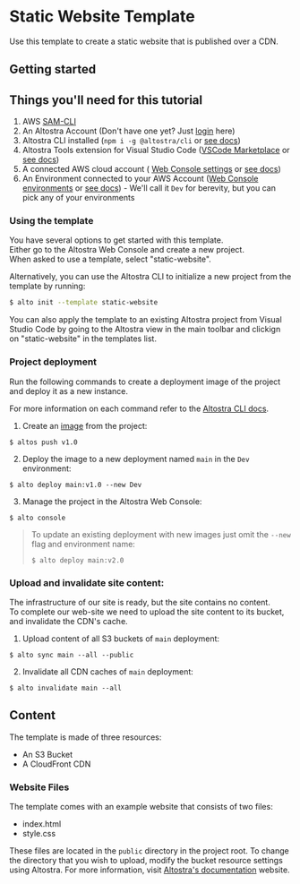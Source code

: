 # Static Website Template
Use this template to create a static website that is published over a CDN.

## Getting started

## Things you'll need for this tutorial
1. AWS [SAM-CLI](https://docs.aws.amazon.com/serverless-application-model/latest/developerguide/serverless-sam-cli-install.html)
1. An Altostra Account (Don't have one yet? Just [login](https://app.altostra.com) here)
1. Altostra CLI installed (`npm i -g @altostra/cli` or [see docs](../reference/CLI/altostra-cli.html#installation))
1. Altostra Tools extension for Visual Studio Code ([VSCode Marketplace](https://marketplace.visualstudio.com/items?itemName=Altostra.altostra) or [see docs](../getting-started/installation.html#install-the-visual-studio-code-extension))
1. A connected AWS cloud account ( [Web Console settings](https://app.altostra.com/settings)  or [see docs](../getting-started/connect-your-accounts.html#connect-your-cloud-service-accounts))
1. An Environment connected to your AWS Account ([Web Console environments](https://app.altostra.com/environments) or [see docs](../howto/envs/manage-environments.html)) - We'll call it `Dev` for berevity, but you can pick any of your environments


### Using the template

You have several options to get started with this template.  
Either go to the Altostra Web Console and create a new project.  
When asked to use a template, select "static-website".

Alternatively, you can use the Altostra CLI to initialize a new project from the template by running:
```sh
$ alto init --template static-website
```

You can also apply the template to an existing Altostra project from Visual Studio Code by going 
to the Altostra view in the main toolbar and clickign on "static-website" in the templates list.

### Project deployment

Run the following commands to create a deployment image of the project and deploy it as a new instance.

For more information on each command refer to the [Altostra CLI docs](https://docs.altostra.com/reference/CLI/altostra-cli.html).

1. Create an
[image](https://docs.altostra.com/howto/projects/deploy-project.html#create-a-project-image)
from the project:
```shell
$ altos push v1.0
```
2. Deploy the image to a new deployment named `main` in the `Dev` environment:
```shell
$ alto deploy main:v1.0 --new Dev
```
3. Manage the project in the Altostra Web Console:
```shell
$ alto console
```

> To update an existing deployment with new images just omit the `--new` flag and environment name:
> ```shell
> $ alto deploy main:v2.0
>```

### Upload and invalidate site content:

The infrastructure of our site is ready, but the site contains no content.  
To complete our web-site we need to upload the site content to its bucket,
and invalidate the CDN's cache.

1. Upload content of all S3 buckets of `main` deployment:
```shell
$ alto sync main --all --public
```
2. Invalidate all CDN caches of `main` deployment:
```shell
$ alto invalidate main --all
```

## Content

The template is made of three resources: 
- An S3 Bucket
- A CloudFront CDN

### Website Files
The template comes with an example website that consists of two files:
- index.html
- style.css

These files are located in the `public` directory in the project root. 
To change the directory that you wish to upload, modify the bucket resource settings using Altostra.
For more information, visit 
[Altostra's documentation](https://d1nn0ezj50ac1m.cloudfront.net/howto/create-static-website.html#option-b-design-the-architecture)
website.
